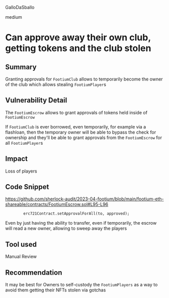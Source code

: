 GalloDaSballo

medium

# Can approve away their own club, getting tokens and the club stolen

## Summary

Granting approvals for `FootiumClub` allows to temporarily become the owner of the club which allows stealing `FootiumPlayer`s


## Vulnerability Detail

The `FootiumEscrow` allows to grant approvals of tokens held inside of `FootiumEscrow`

If `FootiumClub` is ever borrowed, even temporarily, for example via a flashloan, then the temporary owner will be able to bypass the check for ownership and they'll be able to grant approvals from the `FootiumEscrow` for all `FootiumPlayer`s


## Impact

Loss of players

## Code Snippet

https://github.com/sherlock-audit/2023-04-footium/blob/main/footium-eth-shareable/contracts/FootiumEscrow.sol#L95-L96

```solidity
        erc721Contract.setApprovalForAll(to, approved);

```

Even by just having the ability to transfer, even if temporarily, the escrow will read a new owner, allowing to sweep away the players

## Tool used

Manual Review

## Recommendation

It may be best for Owners to self-custody the `FootiumPlayers` as a way to avoid them getting their NFTs stolen via gotchas
